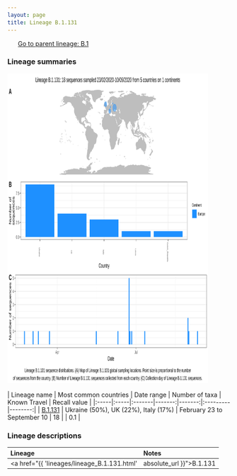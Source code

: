 ```yaml
---
layout: page
title: Lineage B.1.131
---
```




<p>
<ul class="actions small">
	 <a href="{{ 'lineages/lineage_B.1.html' | absolute_url }}" class="button special fit">Go to parent lineage: B.1</a>
</ul>
</p>
<h3> Lineage summaries</h3>

<img src="../assets/images/B.1.131.svg" alt="B.1.131 lineage summary figure" width="90%" height="700px" />


| Lineage name | Most common countries | Date range | Number of taxa | Known Travel | Recall value |
|:-----|:-----|:-------|-------:|-------:|:---------|--------:|
| <a href="{{ 'lineages/lineage_B.1.131.html' | absolute_url }}">B.1.131</a> | Ukraine (50%), UK (22%), Italy (17%) | February 23 to September 10 | 18 |  | 0.1 |

<h3>Lineage descriptions</h3>

| Lineage | Notes |
|:-----|:-----|
| <a href="{{ 'lineages/lineage_B.1.131.html' | absolute_url }}">B.1.131</a> | Ukraine lineage |


